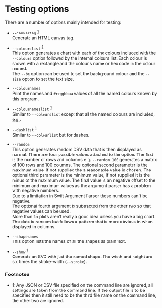 #  Testing options

There are a number of options mainly intended for testing:

- `--canvastag` <sup>[1](#fn1)</sup><br/>
Generate an HTML canvas tag.

- `--colourslist` <sup>[1](#fn1)</sup><br/>
This option generates a chart with each of the colours included with the `--colours`
option followed by the internal colours list. Each colour is shown with a rectangle
and the colour's name or hex code in the colour named.<br/>
The `--bg` option can be used to set the background colour and the `--size` option to
set the text size.

- `--colournames`<br/>
Print the names and `#rrggbbaa` values of all the named colours known by this program.

- `--colournameslist` <sup>[1](#fn1)</sup><br/>
Similar to `--colourslist` except that all the named colours are included, [e,g.](examples/colourNamesList.png).

- `--dashlist` <sup>[1](#fn1)</sup><br/>
Similar to `--colourlist` but for dashes.

- `--random`<br/>
This option generates random CSV data that is then displayed as normal. There are four
possible values attached to the option. The first is the number of rows and columns e.g.
`--random 100` generates a matrix of 100 rows and 100 columns. The optional second
parameter is the maximum value, if not supplied the a reasonable value is chosen.
The optional third parameter is the minimum value, if not supplied it is the minus of the
maximum value. The final value is an negative offset to the minimum and maximum
values as the argument parser has a problem with negative numbers.<br/>
Due to a limitation in Swift Argument Parser these numbers can't be negative.<br/>
The optional fourth argument is subtracted from the other two so that negative values can be used.<br/>
More than 15 plots aren't really a good idea unless you have a big chart.<br/>
The data is random but follows a patterm that is more obvious in when displayed in columns.

- `--shapenames`<br/>
This option lists the names of all the shapes as plain text.

- `--show` <sup>[1](#fn1)</sup><br/>
Generate an SVG with just the named shape. The width and height are six times the stroke-width (`--stroke`).

### Footnotes

- <a id="fn1">1</a>: Any JSON or CSV file specified on the command line are ignored, all settings are taken from
the command line. If the output file is to be specified then it still need to be the third file name on the command line,
the other two are ignored.
